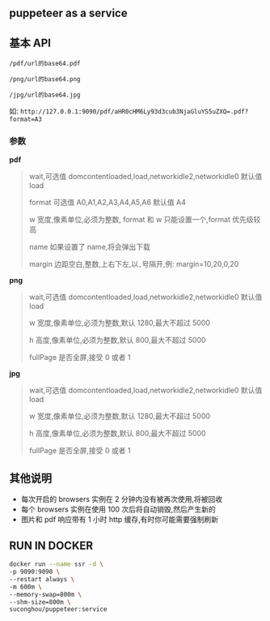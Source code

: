 ## puppeteer as a service

## 基本 API

`/pdf/url的base64.pdf`

`/png/url的base64.png`

`/jpg/url的base64.jpg`

如: `http://127.0.0.1:9090/pdf/aHR0cHM6Ly93d3cub3NjaGluYS5uZXQ=.pdf?format=A3`

### 参数

**pdf**

> wait,可选值 domcontentloaded,load,networkidle2,networkidle0 默认值 load
>
> format 可选值 A0,A1,A2,A3,A4,A5,A6 默认值 A4
>
> w 宽度,像素单位,必须为整数, format 和 w 只能设置一个,format 优先级较高
>
> name 如果设置了 name,将会弹出下载
>
> margin 边距空白,整数,上右下左,以`,`号隔开,例: margin=10,20,0,20

**png**

> wait,可选值 domcontentloaded,load,networkidle2,networkidle0 默认值 load
>
> w 宽度,像素单位,必须为整数,默认 1280,最大不超过 5000
>
> h 高度,像素单位,必须为整数,默认 800,最大不超过 5000
>
> fullPage 是否全屏,接受 0 或者 1

**jpg**

> wait,可选值 domcontentloaded,load,networkidle2,networkidle0 默认值 load
>
> w 宽度,像素单位,必须为整数,默认 1280,最大不超过 5000
>
> h 高度,像素单位,必须为整数,默认 800,最大不超过 5000
>
> fullPage 是否全屏,接受 0 或者 1

## 其他说明

-   每次开启的 browsers 实例在 2 分钟内没有被再次使用,将被回收
-   每个 browsers 实例在使用 100 次后将自动销毁,然后产生新的
-   图片和 pdf 响应带有 1 小时 http 缓存,有时你可能需要强制刷新

## RUN IN DOCKER

```bash
docker run --name ssr -d \
-p 9090:9090 \
--restart always \
-m 600m \
--memory-swap=800m \
--shm-size=800m \
suconghou/puppeteer:service
```
